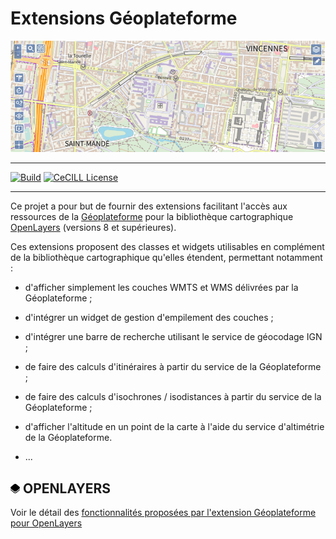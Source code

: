 # Extensions Géoplateforme

![image](doc/capture-carte.png)

---
[![Build](https://github.com/IGNF/geopf-extensions-openlayers/actions/workflows/build.yml/badge.svg)](https://github.com/IGNF/geopf-extensions-openlayers/actions/workflows/build.yml)
[![CeCILL License](https://img.shields.io/badge/licence-CeCILL--B-blue.svg)](https://raw.githubusercontent.com/IGNF/geopf-extensions-openlayers/main/LICENCE.md)

---

Ce projet a pour but de fournir des extensions facilitant l'accès aux ressources de la [Géoplateforme](https://www.geoportail.gouv.fr/) pour la bibliothèque cartographique [OpenLayers](https://openlayers.org/) (versions 8 et supérieures).

Ces extensions proposent des classes et widgets utilisables en complément de la bibliothèque cartographique qu'elles étendent, permettant notamment :

* d'afficher simplement les couches WMTS et WMS délivrées par la Géoplateforme ;

* d'intégrer un widget de gestion d'empilement des couches ;

* d'intégrer une barre de recherche utilisant le service de géocodage IGN ;

* de faire des calculs d'itinéraires à partir du service de la Géoplateforme ;

* de faire des calculs d'isochrones / isodistances à partir du service de la Géoplateforme ;

* d'afficher l'altitude en un point de la carte à l'aide du service d'altimétrie de la Géoplateforme.

* ...

## <img src="doc/openlayers.svg" height="15px" /> OPENLAYERS

Voir le détail des [fonctionnalités proposées par l'extension Géoplateforme pour OpenLayers](doc/DOCUMENTATION.md)
